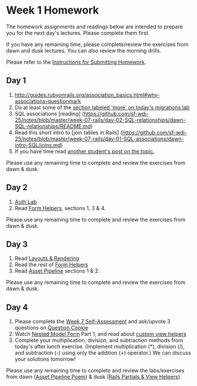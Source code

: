 # Week 1 Homework

The homework assignments and readings below are intended to prepare you for the next day's lectures. Please complete them first.

If you have any remaining time, please complete/review the exercises from dawn and dusk lectures. You can also review the morning drills.

Please refer to the [Instructions for Submitting Homework](/how-tos/homework-submission.md).


## Day 1

1. http://guides.rubyonrails.org/association_basics.html#why-associations-questionmark
1. Do at least some of the [section labeled 'more' on today's migrations lab](https://github.com/sf-wdi-25/breweries_models_and_migrations#more)
2. SQL associations [reading] (https://github.com/sf-wdi-25/notes/blob/master/week-07-rails/day-02-SQL-relationships/dawn-SQL-relationships/README.md)
2. Read this short intro to [join tables in Rails] (https://github.com/sf-wdi-25/notes/blob/master/week-07-rails/day-01-SQL-associations/dawn-intro-SQL/joins.md)
1. If you have time read [another student's post on the topic.](https://chryus.wordpress.com/2014/02/17/associations-in-rails/)


Please use any remaining time to complete and review the exercises from dawn & dusk.

## Day 2

1. [Auth Lab](/week-07-rails/day-03-auth/dawn-auth)
2. Read [Form Helpers](http://guides.rubyonrails.org/form_helpers.html), sections 1, 3 & 4.

Please use any remaining time to complete and review the exercises from dawn & dusk.

## Day 3

1. Read [Layouts & Rendering](http://guides.rubyonrails.org/layouts_and_rendering.html)
1. Read the rest of [Form Helpers](http://guides.rubyonrails.org/form_helpers.html)
1. Read [Asset Pipeline](http://guides.rubyonrails.org/v3.2.13/asset_pipeline.html) sections 1 & 2.

Please use any remaining time to complete and review the exercises from dawn & dusk.

## Day 4

1. Please complete the [Week 7 Self-Assessment](https://github.com/sf-wdi-25/asset_pipeline_poem) and ask/upvote 3 questions on [Question Cookie](www.questioncookie.com/wdi-25-w7-review)
1. Watch [Nested Model Form](http://railscasts.com/episodes/196-nested-model-form-part-1) Part 1, and read about [custom view helpers](http://www.rails-dev.com/custom-view-helpers-in-rails-4)
3. Complete your multiplication, division, and subtraction methods from today's after lunch exercise. (Implement multiplication (*), division (/), and subtraction (-) using only the addition (+) operator.) We can discuss your solutions tomorrow!

Please use any remaining time to complete and review the labs/exercises from dawn ([Asset Pipeline Poem](https://github.com/sf-wdi-25/asset_pipeline_poem)) & dusk ([Rails Partials & View Helpers](https://github.com/sf-wdi-25/rails_partials_helpers)).

<!--
## Day 5 - Weekend Homework

1. Reading
2. Weekend Lab

Please use any remaining time to review exercises/drills from the week! And don't forget to sleep!
-->
